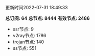 更新时间2022-07-31 18:49:33

**总订阅: 64**
**总节点: 8444**
**有效节点: 2486**
- ssr节点: 9
- v2ray节点: 1786
- trojan节点: 140
- ss节点: 551

